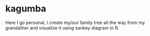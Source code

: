 # kagumba
Here I go personal, I create my/our family tree all the way from my grandather and visualize it using sankey diagram in R.
